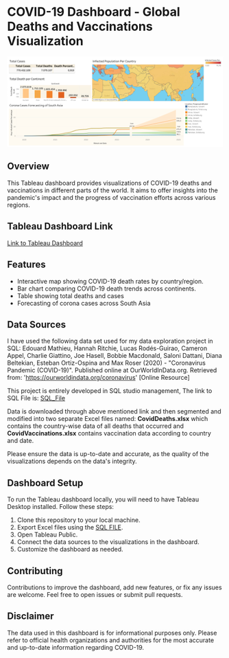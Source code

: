 # COVID-19 Dashboard - Global Deaths and Vaccinations Visualization
![Dashboard](https://github.com/weedu34/CovidAnalysis/blob/main/Dashboard%201.png)
## Overview
This Tableau dashboard provides visualizations of COVID-19 deaths and vaccinations in different parts of the world. It aims to offer insights into the pandemic's impact and the progress of vaccination efforts across various regions.

## Tableau Dashboard Link

[Link to Tableau Dashboard](https://public.tableau.com/app/profile/muhammad.waleed8645/viz/Covid_Analysis_Dashboard_16908889706830/Dashboard1?publish=yes)

## Features

- Interactive map showing COVID-19 death rates by country/region.
- Bar chart comparing COVID-19 death trends across continents.
- Table showing total deaths and cases
- Forecasting of corona cases across South Asia

## Data Sources
I have used the following data set used for my data exploration project in SQL: 
Edouard Mathieu, Hannah Ritchie, Lucas Rodés-Guirao, Cameron Appel, Charlie Giattino, Joe Hasell, Bobbie Macdonald, Saloni Dattani, Diana Beltekian, Esteban Ortiz-Ospina and Max Roser (2020) - "Coronavirus Pandemic (COVID-19)". Published online at OurWorldInData.org. Retrieved from: 'https://ourworldindata.org/coronavirus' [Online Resource]


This project is entirely developed in SQL studio management, The link to SQL File is: [SQL_File](https://github.com/weedu34/CovidAnalysis/blob/main/SQLQuery1.sql)

Data is downloaded through above mentioned link and then segmented and modified into two separate Excel files named: **CovidDeaths.xlsx** which contains the country-wise data of all deaths that occurred and **CovidVaccinations.xlsx** contains vaccination data according to country and date.

Please ensure the data is up-to-date and accurate, as the quality of the visualizations depends on the data's integrity.


## Dashboard Setup

To run the Tableau dashboard locally, you will need to have Tableau Desktop installed. Follow these steps:

1. Clone this repository to your local machine.
2. Export Excel files using the [SQL FILE](https://github.com/weedu34/CovidAnalysis/blob/main/TablaeuQuery.sql).
3. Open Tableau Public.
4. Connect the data sources to the visualizations in the dashboard.
5. Customize the dashboard as needed.


## Contributing

Contributions to improve the dashboard, add new features, or fix any issues are welcome. Feel free to open issues or submit pull requests.


## Disclaimer

The data used in this dashboard is for informational purposes only. Please refer to official health organizations and authorities for the most accurate and up-to-date information regarding COVID-19.

